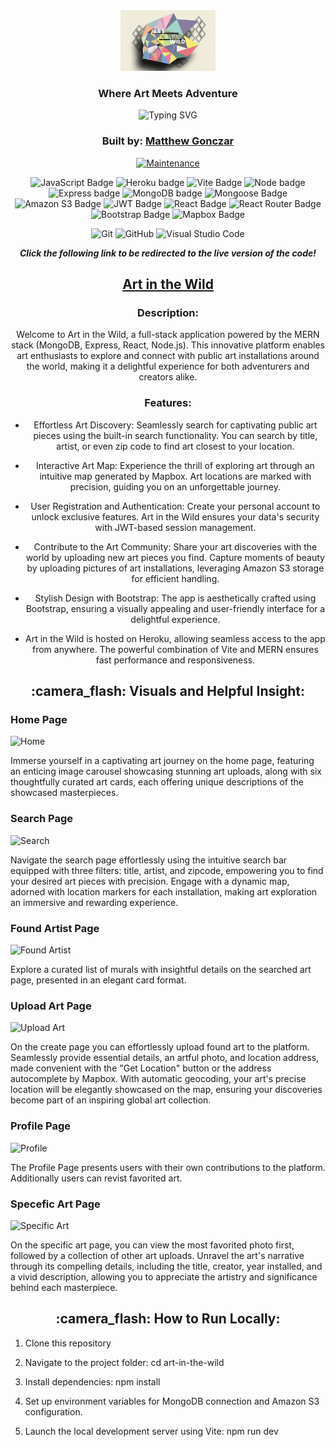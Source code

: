 <div align="center">

<img src="./public/artInTheWild.jpg" width="30%" height="15%" />

### Where Art Meets Adventure

<img src="https://readme-typing-svg.herokuapp.com?font=Ubuntu&weight=700&size=30&pause=1000&color=blue&center=true&vCenter=true&width=435&lines=Art%20in%20the%20Wild" alt="Typing SVG" />

### Built by: **[Matthew Gonczar](https://www.linkedin.com/in/matthew-gonczar/)**

[![Maintenance](https://img.shields.io/badge/Maintained%3F-yes-green.svg)](https://GitHub.com/Naereen/StrapDown.js/graphs/commit-activity)

![JavaScript Badge](https://img.shields.io/badge/JavaScript-F7DF1E?style=for-the-badge&logo=javascript&logoColor=white)
![Heroku badge](https://img.shields.io/badge/Heroku-430098?style=for-the-badge&logo=heroku&logoColor=white)
![Vite Badge](https://img.shields.io/badge/Vite-646CFF?style=for-the-badge&logo=vite&logoColor=white)
![Node badge](https://img.shields.io/badge/Node.js-339933?style=for-the-badge&logo=nodedotjs&logoColor=white)
![Express badge](https://img.shields.io/badge/Express.js-000000?style=for-the-badge&logo=express&logoColor=white)
![MongoDB badge](https://img.shields.io/badge/MongoDB-4EA94B?style=for-the-badge&logo=mongodb&logoColor=white)
![Mongoose Badge](https://img.shields.io/badge/Mongoose-880000?style=for-the-badge&logo=mongoose&logoColor=white)
![Amazon S3 Badge](https://img.shields.io/badge/Amazon_S3-569A31?style=for-the-badge&logo=amazons3&logoColor=white)
![JWT Badge](https://img.shields.io/badge/JWT-000000?style=for-the-badge&logo=jsonwebtokens&logoColor=white)
![React Badge](https://img.shields.io/badge/React-61DAFB?style=for-the-badge&logo=react&logoColor=white)
![React Router Badge](https://img.shields.io/badge/React_Router-CA4245?style=for-the-badge&logo=reactrouter&logoColor=white)
![Bootstrap Badge](https://img.shields.io/badge/Bootstrap-7952B3?style=for-the-badge&logo=bootstrap&logoColor=white)
![Mapbox Badge](https://img.shields.io/badge/Mapbox-000000?style=for-the-badge&logo=mapbox&logoColor=white)

![Git](https://img.shields.io/badge/GIT-E44C30?style=for-the-badge&logo=git&logoColor=white)
![GitHub](https://img.shields.io/badge/GitHub-100000?style=for-the-badge&logo=github&logoColor=white)
![Visual Studio Code](https://img.shields.io/badge/Visual_Studio_Code-0078D4?style=for-the-badge&logo=visual%20studio%20code&logoColor=white)


**_Click the following link to be redirected to the live version of the code!_** 

## [Art in the Wild](https://art-in-the-wild.herokuapp.com/)

### Description:

Welcome to Art in the Wild, a full-stack application powered by the MERN stack (MongoDB, Express, React, Node.js). This innovative platform enables art enthusiasts to explore and connect with public art installations around the world, making it a delightful experience for both adventurers and creators alike.

### Features:

- Effortless Art Discovery: Seamlessly search for captivating public art pieces using the built-in search functionality. You can search by title, artist, or even zip code to find art closest to your location.

- Interactive Art Map: Experience the thrill of exploring art through an intuitive map generated by Mapbox. Art locations are marked with precision, guiding you on an unforgettable journey.

- User Registration and Authentication: Create your personal account to unlock exclusive features. Art in the Wild ensures your data's security with JWT-based session management.

- Contribute to the Art Community: Share your art discoveries with the world by uploading new art pieces you find. Capture moments of beauty by uploading pictures of art installations, leveraging Amazon S3 storage for efficient handling.

- Stylish Design with Bootstrap: The app is aesthetically crafted using Bootstrap, ensuring a visually appealing and user-friendly interface for a delightful experience.
  
- Art in the Wild is hosted on Heroku, allowing seamless access to the app from anywhere. The powerful combination of Vite and MERN ensures fast performance and responsiveness.

</div>

<div align="center">
 <h2>:camera_flash: Visuals and Helpful Insight: </h2>
</div>


### Home Page

![Home](https://i.imgur.com/ZStGEQh.png)

Immerse yourself in a captivating art journey on the home page, featuring an enticing image carousel showcasing stunning art uploads, along with six thoughtfully curated art cards, each offering unique descriptions of the showcased masterpieces.

### Search Page

![Search](https://i.imgur.com/OHZzwya.png)

Navigate the search page effortlessly using the intuitive search bar equipped with three filters: title, artist, and zipcode, empowering you to find your desired art pieces with precision. Engage with a dynamic map, adorned with location markers for each installation, making art exploration an immersive and rewarding experience.

### Found Artist Page

![Found Artist](https://i.imgur.com/Soe2rDB.png)

Explore a curated list of murals with insightful details on the searched art page, presented in an elegant card format.

### Upload Art Page

![Upload Art](https://i.imgur.com/nWXoZBE.png)

On the create page you can effortlessly upload found art to the platform. Seamlessly provide essential details, an artful photo, and location address, made convenient with the "Get Location" button or the address autocomplete by Mapbox. With automatic geocoding, your art's precise location will be elegantly showcased on the map, ensuring your discoveries become part of an inspiring global art collection.

### Profile Page

![Profile](https://i.imgur.com/LzXtkSW.png)

The Profile Page presents users with their own contributions to the platform. Additionally users can revist favorited art.

### Specefic Art Page

![Specific Art](https://i.imgur.com/0zmNiXK.png)

On the specific art page, you can view the most favorited photo first, followed by a collection of other art uploads. Unravel the art's narrative through its compelling details, including the title, creator, year installed, and a vivid description, allowing you to appreciate the artistry and significance behind each masterpiece.

<div align="center">
 <h2>:camera_flash: How to Run Locally: </h2>
</div>

1. Clone this repository

1. Navigate to the project folder: cd art-in-the-wild

1. Install dependencies: npm install

1. Set up environment variables for MongoDB connection and Amazon S3 configuration.

1. Launch the local development server using Vite: npm run dev

